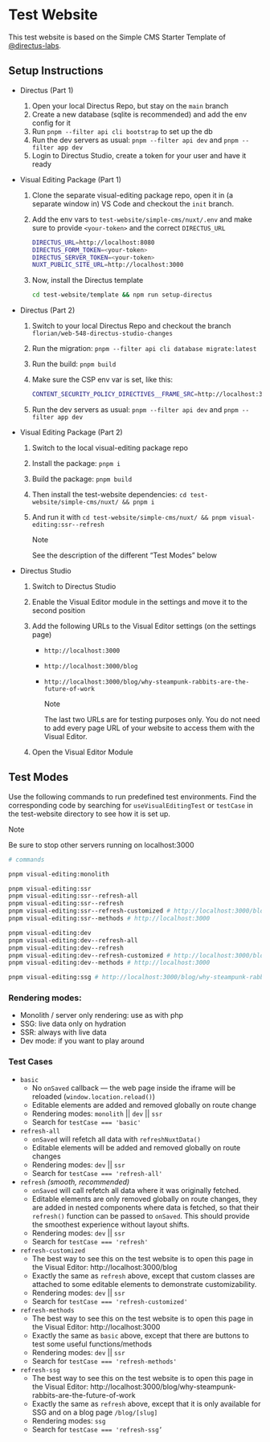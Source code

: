 # Test Website

This test website is based on the Simple CMS Starter Template of [@directus-labs](https://github.com/directus-labs/).

## Setup Instructions

- Directus (Part 1)

  1.  Open your local Directus Repo, but stay on the `main` branch
  2.  Create a new database (sqlite is recommended) and add the env config for it
  3.  Run `pnpm --filter api cli bootstrap` to set up the db
  4.  Run the dev servers as usual: `pnpm --filter api dev` and `pnpm --filter app dev`
  5.  Login to Directus Studio, create a token for your user and have it ready

- Visual Editing Package (Part 1)

  1. Clone the separate visual-editing package repo, open it in (a separate window in) VS Code and checkout the `init`
     branch.
  2. Add the env vars to `test-website/simple-cms/nuxt/.env` and make sure to provide `<your-token>` and the correct
     `DIRECTUS_URL`

     ```sh
     DIRECTUS_URL=http://localhost:8080
     DIRECTUS_FORM_TOKEN=<your-token>
     DIRECTUS_SERVER_TOKEN=<your-token>
     NUXT_PUBLIC_SITE_URL=http://localhost:3000
     ```

  3. Now, install the Directus template

     ```sh
     cd test-website/template && npm run setup-directus
     ```

- Directus (Part 2)

  1. Switch to your local Directus Repo and checkout the branch `florian/web-548-directus-studio-changes`
  2. Run the migration: `pnpm --filter api cli database migrate:latest`
  3. Run the build: `pnpm build`
  4. Make sure the CSP env var is set, like this:

     ```sh
     CONTENT_SECURITY_POLICY_DIRECTIVES__FRAME_SRC=http://localhost:3000
     ```

  5. Run the dev servers as usual: `pnpm --filter api dev` and `pnpm --filter app dev`

- Visual Editing Package (Part 2)

  1. Switch to the local visual-editing package repo
  2. Install the package: `pnpm i`
  3. Build the package: `pnpm build`
  4. Then install the test-website dependencies: `cd test-website/simple-cms/nuxt/ && pnpm i`
  5. And run it with `cd test-website/simple-cms/nuxt/ && pnpm visual-editing:ssr--refresh`

     > [!NOTE]  
     > See the description of the different “Test Modes” below

- Directus Studio

  1. Switch to Directus Studio
  2. Enable the Visual Editor module in the settings and move it to the second position
  3. Add the following URLs to the Visual Editor settings (on the settings page)

     - `http://localhost:3000`
     - `http://localhost:3000/blog`
     - `http://localhost:3000/blog/why-steampunk-rabbits-are-the-future-of-work`

       > [!NOTE]  
       > The last two URLs are for testing purposes only. You do not need to add every page URL of your website to
       > access them with the Visual Editor.

  4. Open the Visual Editor Module

## Test Modes

Use the following commands to run predefined test environments. Find the corresponding code by searching for
`useVisualEditingTest` or `testCase` in the test-website directory to see how it is set up.

> [!NOTE]  
> Be sure to stop other servers running on localhost:3000

```sh
# commands

pnpm visual-editing:monolith

pnpm visual-editing:ssr
pnpm visual-editing:ssr--refresh-all
pnpm visual-editing:ssr--refresh
pnpm visual-editing:ssr--refresh-customized # http://localhost:3000/blog
pnpm visual-editing:ssr--methods # http://localhost:3000

pnpm visual-editing:dev
pnpm visual-editing:dev--refresh-all
pnpm visual-editing:dev--refresh
pnpm visual-editing:dev--refresh-customized # http://localhost:3000/blog
pnpm visual-editing:dev--methods # http://localhost:3000

pnpm visual-editing:ssg # http://localhost:3000/blog/why-steampunk-rabbits-are-the-future-of-work
```

### Rendering modes:

- Monolith / server only rendering: use as with php
- SSG: live data only on hydration
- SSR: always with live data
- Dev mode: if you want to play around

### Test Cases

- `basic`
  - No `onSaved` callback — the web page inside the iframe will be reloaded (`window.location.reload()`)
  - Editable elements are added and removed globally on route change
  - Rendering modes: `monolith` || `dev` || `ssr`
  - Search for `testCase === 'basic'`
- `refresh-all`
  - `onSaved` will refetch all data with `refreshNuxtData()`
  - Editable elements will be added and removed globally on route changes
  - Rendering modes: `dev` || `ssr`
  - Search for `testCase === 'refresh-all'`
- `refresh` _(smooth, recommended)_
  - `onSaved` will call refetch all data where it was originally fetched.
  - Editable elements are only removed globally on route changes, they are added in nested components where data is
    fetched, so that their `refresh()` function can be passed to `onSaved`. This should provide the smoothest experience
    without layout shifts.
  - Rendering modes: `dev` || `ssr`
  - Search for `testCase === 'refresh'`
- `refresh-customized`
  - The best way to see this on the test website is to open this page in the Visual Editor: http://localhost:3000/blog
  - Exactly the same as `refresh` above, except that custom classes are attached to some editable elements to
    demonstrate customizability.
  - Rendering modes: `dev` || `ssr`
  - Search for `testCase === 'refresh-customized'`
- `refresh-methods`
  - The best way to see this on the test website is to open this page in the Visual Editor: http://localhost:3000
  - Exactly the same as `basic` above, except that there are buttons to test some useful functions/methods
  - Rendering modes: `dev` || `ssr`
  - Search for `testCase === 'refresh-methods'`
- `refresh-ssg`
  - The best way to see this on the test website is to open this page in the Visual Editor:
    http://localhost:3000/blog/why-steampunk-rabbits-are-the-future-of-work
  - Exactly the same as `refresh` above, except that it is only available for SSG and on a blog page `/blog/[slug]`
  - Rendering modes: `ssg`
  - Search for `testCase === 'refresh-ssg’`
